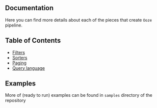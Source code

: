 ## Documentation
Here you can find more details about each of the pieces that create `Ooze` pipeline.

## Table of Contents
  - [Filters](filters.md)
  - [Sorters](sorters.md)
  - [Paging](paging.md)
  - [Query language](query-language.md)

## Examples
More of (ready to run) examples can be found in `samples` directory of the repository